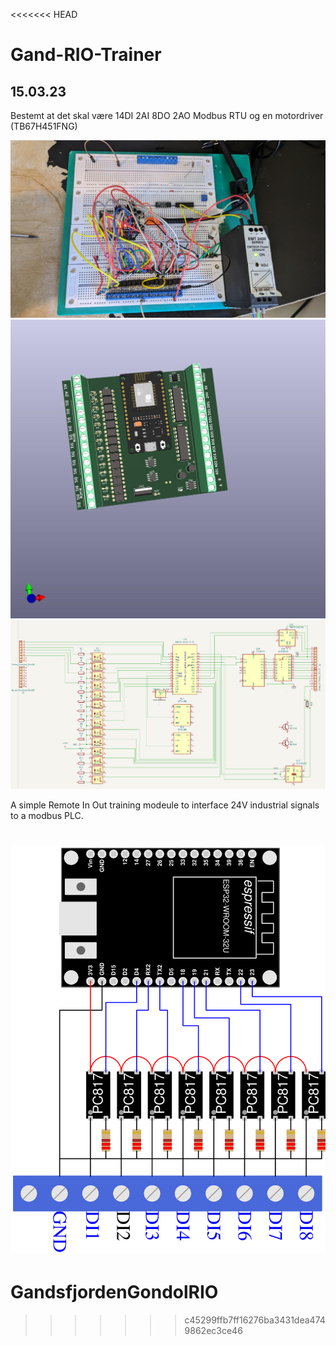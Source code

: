 <<<<<<< HEAD
# Gand-RIO-Trainer
## 15.03.23
Bestemt at det skal være 14DI 2AI 8DO 2AO Modbus RTU og en motordriver (TB67H451FNG)

![alt text](https://github.com/mosy/Gand-RIO-Trainer/blob/master/Bilder/Oppkobling.jpg "Logo Title Text 1")
![alt text](https://github.com/mosy/Gand-RIO-Trainer/blob/master/Bilder/ESP32RIO.jpg "Logo Title Text 1")
![alt text](https://github.com/mosy/Gand-RIO-Trainer/blob/master/Bilder/diagram.png "Logo Title Text 1")

A simple Remote In Out training modeule to interface 24V industrial signals to a modbus PLC. 

![alt text](https://github.com/mosy/Gand-RIO-Trainer/blob/master/Tegninger/Kobling.svg "Logo Title Text 1")
=======
# GandsfjordenGondolRIO
>>>>>>> c45299ffb7ff16276ba3431dea4749862ec3ce46
